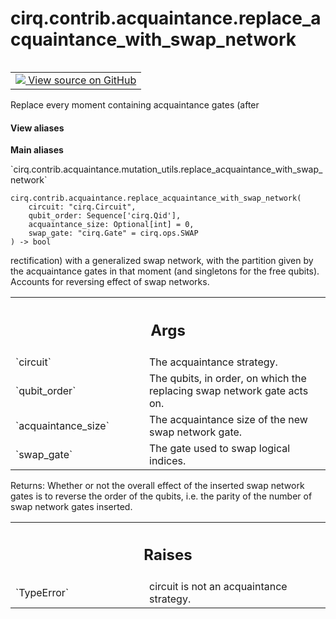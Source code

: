 <div itemscope itemtype="http://developers.google.com/ReferenceObject">
<meta itemprop="name" content="cirq.contrib.acquaintance.replace_acquaintance_with_swap_network" />
<meta itemprop="path" content="Stable" />
</div>

# cirq.contrib.acquaintance.replace_acquaintance_with_swap_network

<!-- Insert buttons and diff -->

<table class="tfo-notebook-buttons tfo-api" align="left">

<td>
  <a target="_blank" href="https://github.com/quantumlib/cirq/tree/master/cirq/contrib/acquaintance/mutation_utils.py">
    <img src="https://www.tensorflow.org/images/GitHub-Mark-32px.png" />
    View source on GitHub
  </a>
</td>
</table>



Replace every moment containing acquaintance gates (after

<section class="expandable">
  <h4 class="showalways">View aliases</h4>
  <p>
<b>Main aliases</b>
<p>`cirq.contrib.acquaintance.mutation_utils.replace_acquaintance_with_swap_network`</p>
</p>
</section>

<pre class="devsite-click-to-copy prettyprint lang-py tfo-signature-link">
<code>cirq.contrib.acquaintance.replace_acquaintance_with_swap_network(
    circuit: "cirq.Circuit",
    qubit_order: Sequence['cirq.Qid'],
    acquaintance_size: Optional[int] = 0,
    swap_gate: "cirq.Gate" = cirq.ops.SWAP
) -> bool
</code></pre>



<!-- Placeholder for "Used in" -->
rectification) with a generalized swap network, with the partition
given by the acquaintance gates in that moment (and singletons for the
free qubits). Accounts for reversing effect of swap networks.

<!-- Tabular view -->
 <table class="responsive fixed orange">
<colgroup><col width="214px"><col></colgroup>
<tr><th colspan="2"><h2 class="add-link">Args</h2></th></tr>

<tr>
<td>
`circuit`
</td>
<td>
The acquaintance strategy.
</td>
</tr><tr>
<td>
`qubit_order`
</td>
<td>
The qubits, in order, on which the replacing swap network
gate acts on.
</td>
</tr><tr>
<td>
`acquaintance_size`
</td>
<td>
The acquaintance size of the new swap network gate.
</td>
</tr><tr>
<td>
`swap_gate`
</td>
<td>
The gate used to swap logical indices.
</td>
</tr>
</table>


Returns: Whether or not the overall effect of the inserted swap network
    gates is to reverse the order of the qubits, i.e. the parity of the
    number of swap network gates inserted.

<!-- Tabular view -->
 <table class="responsive fixed orange">
<colgroup><col width="214px"><col></colgroup>
<tr><th colspan="2"><h2 class="add-link">Raises</h2></th></tr>

<tr>
<td>
`TypeError`
</td>
<td>
circuit is not an acquaintance strategy.
</td>
</tr>
</table>

